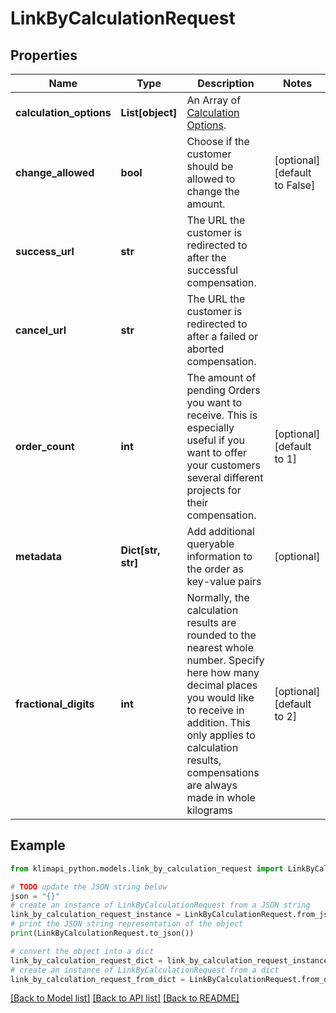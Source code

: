 # LinkByCalculationRequest


## Properties

Name | Type | Description | Notes
------------ | ------------- | ------------- | -------------
**calculation_options** | **List[object]** | An Array of [Calculation Options](/resources/factors). | 
**change_allowed** | **bool** | Choose if the customer should be allowed to change the amount. | [optional] [default to False]
**success_url** | **str** | The URL the customer is redirected to after the successful compensation. | 
**cancel_url** | **str** | The URL the customer is redirected to after a failed or aborted compensation. | 
**order_count** | **int** | The amount of pending Orders you want to receive. This is especially useful if you want to offer your customers several different projects for their compensation. | [optional] [default to 1]
**metadata** | **Dict[str, str]** | Add additional queryable information to the order as key-value pairs | [optional] 
**fractional_digits** | **int** | Normally, the calculation results are rounded to the nearest whole number. Specify here how many decimal places you would like to receive in addition. This only applies to calculation results, compensations are always made in whole kilograms | [optional] [default to 2]

## Example

```python
from klimapi_python.models.link_by_calculation_request import LinkByCalculationRequest

# TODO update the JSON string below
json = "{}"
# create an instance of LinkByCalculationRequest from a JSON string
link_by_calculation_request_instance = LinkByCalculationRequest.from_json(json)
# print the JSON string representation of the object
print(LinkByCalculationRequest.to_json())

# convert the object into a dict
link_by_calculation_request_dict = link_by_calculation_request_instance.to_dict()
# create an instance of LinkByCalculationRequest from a dict
link_by_calculation_request_from_dict = LinkByCalculationRequest.from_dict(link_by_calculation_request_dict)
```
[[Back to Model list]](../README.md#documentation-for-models) [[Back to API list]](../README.md#documentation-for-api-endpoints) [[Back to README]](../README.md)


